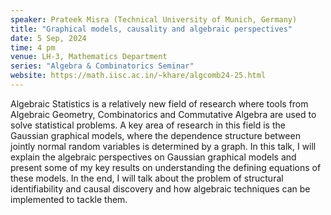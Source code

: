 ```yaml
---
speaker: Prateek Misra (Technical University of Munich, Germany)
title: "Graphical models, causality and algebraic perspectives"
date: 5 Sep, 2024
time: 4 pm
venue: LH-3, Mathematics Department
series: "Algebra & Combinatorics Seminar"
website: https://math.iisc.ac.in/~khare/algcomb24-25.html
---
```


Algebraic Statistics is a relatively new field of research where tools from Algebraic Geometry, Combinatorics and Commutative Algebra are used to solve
statistical problems. A key area of research in this field is the Gaussian graphical models, where the dependence structure between jointly normal random
variables is determined by a graph. In this talk, I will explain the algebraic perspectives on Gaussian graphical models and present some of my key
results on understanding the defining equations of these models. In the end, I will talk about the problem of structural identifiability and causal
discovery and how algebraic techniques can be implemented to tackle them.
